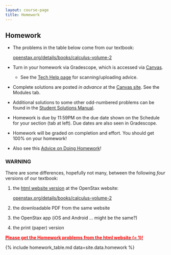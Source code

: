 ```yaml
---
layout: course-page
title: Homework
---
```


## Homework

  * The problems in the table below come from our textbook:

    [openstax.org/details/books/calculus-volume-2](https://openstax.org/details/books/calculus-volume-2)

  * Turn in your homework via Gradescope, which is accessed via [Canvas](https://canvas.alaska.edu/courses/16194).
    * See the [Tech Help page](techHelp.html) for scanning/uploading advice.
  * Complete solutions are posted _in advance_ at the [Canvas site](https://canvas.alaska.edu/courses/16194).  See the Modules tab.
  * Additional solutions to some other odd-numbered problems can be found in the [Student Solutions Manual](https://openstax.org/details/books/calculus-volume-2?Student%20resources).
  * Homework is due by 11:59PM on the due date shown on the Schedule for your section (tab at left).  Due dates are also seen in Gradescope.
  * Homework will be graded on completion and effort.  You should get 100% on your homework!
  * Also see this [Advice on Doing Homework](hw-advice.html)!

### WARNING

There are some differences, hopefully not many, between the following *four* versions of our textbook:
  1. the [html website version](https://openstax.org/details/books/calculus-volume-2) at the OpenStax website:

      [openstax.org/details/books/calculus-volume-2](https://openstax.org/details/books/calculus-volume-2)

  2. the downloadable PDF from the same website
  3. the OpenStax app (iOS and Android ... might be the same?)
  4. the print (paper) version

[<span style="font-weight: bold; color: red;">Please get the Homework problems from the html website (= 1)!</span>](https://openstax.org/details/books/calculus-volume-2)

{% include homework_table.md  data=site.data.homework %}

<div style="padding-bottom: 40px"></div>
